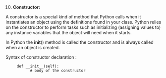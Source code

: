 10.	**Constructor:**

A constructor is a special kind of method that Python calls when it instantiates an object using the definitions found in your class. Python relies on the constructor to perform tasks such as initializing (assigning values to) any instance variables that the object will need when it starts.

In Python the __init__() method is called the constructor and is always called when an object is created.

Syntax of constructor declaration :

         def __init__(self):
               # body of the constructor
